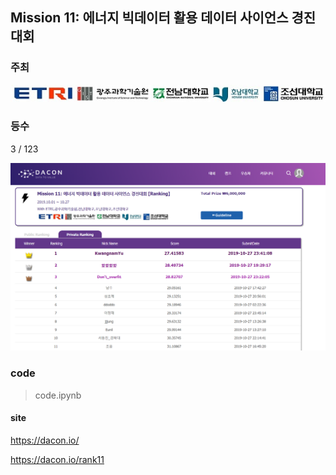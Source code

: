 ## Mission 11: 에너지 빅데이터 활용 데이터 사이언스 경진대회

### 주최

![img](img/spon11.jpg)

### 등수

3 / 123

![1572846722483](1572846722483.png)



### code

> code.ipynb



#### site

<https://dacon.io/>

<https://dacon.io/rank11>



